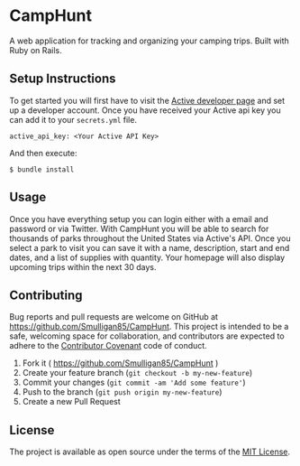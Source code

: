 # CampHunt

A web application for tracking and organizing your camping trips. Built with
Ruby on Rails.

## Setup Instructions

To get started you will first have to visit the [Active developer
page](http://developer.active.com/) and set up a developer account. Once you
have received your Active api key you can add it to your `secrets.yml` file.

`active_api_key: <Your Active API Key>`

And then execute:

    $ bundle install

## Usage

Once you have everything setup you can login either with a email and password or
via Twitter. With CampHunt you will be able to search for thousands of parks
throughout the United States via Active's API. Once you select a park to visit
you can save it with a name, description, start and end dates, and a list of
supplies with quantity. Your homepage will also display upcoming trips within
the next 30 days.


## Contributing

Bug reports and pull requests are welcome on GitHub at https://github.com/Smulligan85/CampHunt. This project is intended to be a safe, welcoming space for collaboration, and contributors are expected to adhere to the [Contributor Covenant](http://contributor-covenant.org) code of conduct.

1. Fork it ( https://github.com/Smulligan85/CampHunt )
2. Create your feature branch (`git checkout -b my-new-feature`)
3. Commit your changes (`git commit -am 'Add some feature'`)
4. Push to the branch (`git push origin my-new-feature`)
5. Create a new Pull Request

## License

The project is available as open source under the terms of the [MIT License](http://opensource.org/licenses/MIT).

